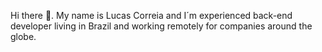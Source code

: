 Hi there 👋.
My name is Lucas Correia and I´m experienced  back-end developer living in Brazil and working remotely for companies around the globe. 
